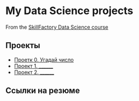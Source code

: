# My Data Science projects

From the [SkillFactory Data Science course](https://skillfactory.team/by/data-scientist-pro)

## Проекты

* [Проетк 0. Угадай число](https://github.com/MSvyatoslavB/PYTHON-8.-Data-Science/tree/master/project_0)
* [Проект 1. ______](___)
* [Проект 2. ______](___)

## Ссылки на резюме